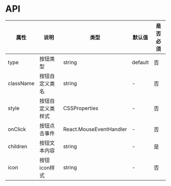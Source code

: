 # API

|    属性    |   说明   |    类型    |  默认值  | 是否必须 |
| --------- | ------- | --------- | ------- | ------- |
| type    | 按钮类型 |  string   |    default   | 否 |
| className    | 按钮自定义类名|  string   |   -   | 否 |
| style    | 按钮自定义类样式|  CSSProperties   |   -   | 否|
| onClick    |按钮点击事件|  React.MouseEventHandler   |   -   | 否 |
| children    |按钮文本内容|  string   |   -   | 是 |
| icon    |按钮icon样式|  string   |   -   | 否 |